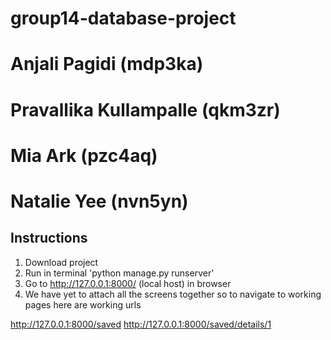 # group14-database-project

# Anjali Pagidi (mdp3ka)
# Pravallika Kullampalle (qkm3zr)
# Mia Ark (pzc4aq)
# Natalie Yee (nvn5yn)


## Instructions
1) Download project
2) Run in terminal 'python manage.py runserver'
3) Go to http://127.0.0.1:8000/ (local host) in browser
4) We have yet to attach all the screens together so to navigate to working pages here are working urls

 http://127.0.0.1:8000/saved
 http://127.0.0.1:8000/saved/details/1